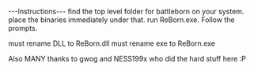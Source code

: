 ---Instructions---
find the top level folder for battleborn on your system. place the binaries immediately under that. run ReBorn.exe. Follow the prompts.

must rename DLL to ReBorn.dll
must rename exe to ReBorn.exe

Also MANY thanks to gwog and NESS199x who did the hard stuff here :P